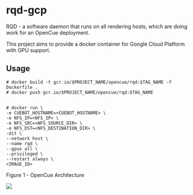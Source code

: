 # rqd-gcp

RQD - a software daemon that runs on all rendering hosts, which are doing work for an OpenCue deployment.

This project aims to provide a docker container for Google Cloud Platform with GPU support.

Usage
-----
~~~~
# docker build -t gcr.io/$PROJECT_NAME/opencue/rqd:$TAG_NAME -f Dockerfile .
# docker push gcr.io/$PROJECT_NAME/opencue/rqd:$TAG_NAME


# docker run \
-e CUEBOT_HOSTNAME=<CUEBOT_HOSTNAME> \
-e NFS_IP=<NFS_IP> \
-e NFS_SRC=<NFS_SOURCE_DIR> \
-e NFS_DST=<NFS_DESTINATION_DIR> \
-dit \
--network host \
--name rqd \
--gpus all \
--privileged \
--restart always \
<IMAGE_ID>
~~~~


Figure 1 - OpenCue Architecture

![](https://www.opencue.io/docs/images/opencue_architecture.svg)
